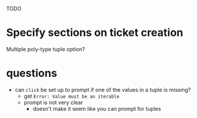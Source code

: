 TODO
# Specify sections on ticket creation
Multiple poly-type tuple option?

# questions

* can `click` be set up to prompt if one of the values in a tuple is missing?
    * get `Error: Value must be an iterable`
    * prompt is not very clear
        * doesn't make it seem like you can prompt for tuples
